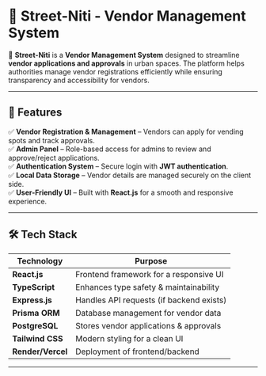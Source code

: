 # 🏪 Street-Niti - Vendor Management System

🚀 **Street-Niti** is a **Vendor Management System** designed to streamline **vendor applications and approvals** in urban spaces. The platform helps authorities manage vendor registrations efficiently while ensuring transparency and accessibility for vendors.

---

## 📜 Features  
✅ **Vendor Registration & Management** – Vendors can apply for vending spots and track approvals.  
✅ **Admin Panel** – Role-based access for admins to review and approve/reject applications.  
✅ **Authentication System** – Secure login with **JWT authentication**.  
✅ **Local Data Storage** – Vendor details are managed securely on the client side.  
✅ **User-Friendly UI** – Built with **React.js** for a smooth and responsive experience.  

---

## 🛠️ Tech Stack  
| Technology  | Purpose |
|-------------|---------|
| **React.js** | Frontend framework for a responsive UI |
| **TypeScript** | Enhances type safety & maintainability |
| **Express.js** | Handles API requests (if backend exists) |
| **Prisma ORM** | Database management for vendor data |
| **PostgreSQL** | Stores vendor applications & approvals |
| **Tailwind CSS** | Modern styling for a clean UI |
| **Render/Vercel** | Deployment of frontend/backend |

---


